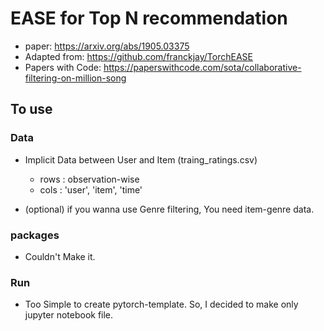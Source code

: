 # EASE for Top N recommendation
- paper: https://arxiv.org/abs/1905.03375
- Adapted from: https://github.com/franckjay/TorchEASE
- Papers with Code: https://paperswithcode.com/sota/collaborative-filtering-on-million-song

## To use
### Data
- Implicit Data between User and Item (traing_ratings.csv)
    - rows : observation-wise
    - cols : 'user', 'item', 'time'

- (optional) if you wanna use Genre filtering, You need item-genre data.

### packages
- Couldn't Make it.

### Run
- Too Simple to create pytorch-template. So, I decided to make only jupyter notebook file.